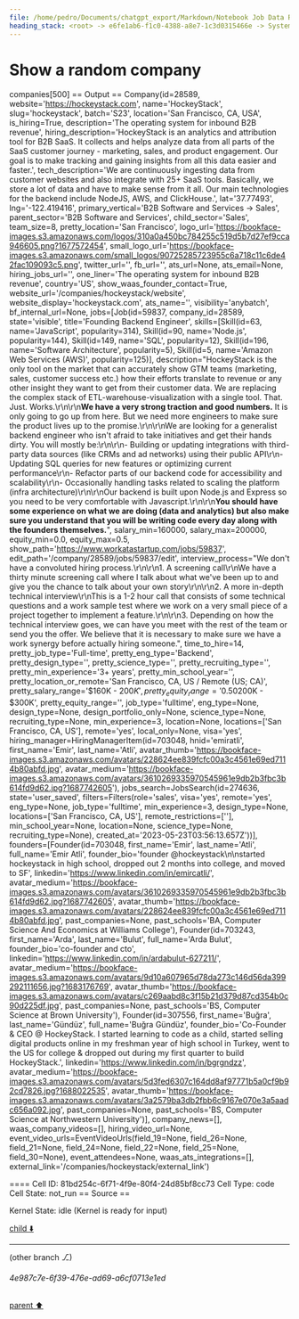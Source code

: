 ```yaml
---
file: /home/pedro/Documents/chatgpt_export/Markdown/Notebook Job Data Retrieval.md
heading_stack: <root> -> e6fe1ab6-f1c0-4388-a8e7-1c3d0315466e -> System -> 24b915fb-e8ff-4102-a875-7f7ea2e2a439 -> System -> aaa2b941-2299-4711-b7fd-52b2da380ed6 -> User -> 6b4fac93-b94a-4f43-82b6-a7a4868044f3 -> Assistant -> c63832c2-df1d-4483-aa9f-ab7e910c8f16 -> Tool -> generated by datamodel-codegen: -> filename:  hn_jobs.json -> timestamp: 2023-09-25T20:22:55+00:00 -> 7b502702-4ce6-40b4-a0ef-439d804f78d0 -> Assistant -> aaa2543c-cd16-4a49-a6dd-36e85c82c60d -> User -> e4e1553a-f7a4-423f-9b5e-134aa2af861c -> Assistant -> 1ca395da-d1b3-4508-8161-5abf783be70e -> Tool -> generated by datamodel-codegen: -> filename:  hn_jobs.json -> timestamp: 2023-09-25T20:22:55+00:00 -> Show a random company -> 5d3bf0ba-b6ce-43f7-a5ca-3fb27a031604 -> Assistant -> aaa20425-66a2-4835-8049-deec7f8467e5 -> User -> 8b440c17-4bdf-495b-b2ae-dc5e8dd7d533 -> Assistant -> 9109e1e2-41f1-493c-b9fa-e314ed35a8ff -> Tool -> generated by datamodel-codegen: -> filename:  hn_jobs.json -> timestamp: 2023-09-25T20:22:55+00:00 -> Show a random company
---
```

# Show a random company
companies[500]
== Output ==
Company(id=28589, website='https://hockeystack.com', name='HockeyStack', slug='hockeystack', batch='S23', location='San Francisco, CA, USA', is_hiring=True, description='The operating system for inbound B2B revenue', hiring_description='HockeyStack is an analytics and attribution tool for B2B SaaS. It collects and helps analyze data from all parts of the SaaS customer journey - marketing, sales, and product engagement. Our goal is to make tracking and gaining insights from all this data easier and faster.', tech_description='We are continuously ingesting data from customer websites and also integrate with 25+ SaaS tools. Basically, we store a lot of data and have to make sense from it all. Our main technologies for the backend include NodeJS, AWS, and ClickHouse.', lat='37.77493', lng='-122.419416', primary_vertical='B2B Software and Services -> Sales', parent_sector='B2B Software and Services', child_sector='Sales', team_size=8, pretty_location='San Francisco', logo_url='https://bookface-images.s3.amazonaws.com/logos/310a0a450bc784255c519d5b7d27ef9cca946605.png?1677572454', small_logo_url='https://bookface-images.s3.amazonaws.com/small_logos/90725285723955c6a718c11c6de42fac109093c5.png', twitter_url='', fb_url='', ats_url=None, ats_email=None, hiring_jobs_url='', one_liner='The operating system for inbound B2B revenue', country='US', show_waas_founder_contact=True, website_url='/companies/hockeystack/website', website_display='hockeystack.com', ats_name='', visibility='anybatch', bf_internal_url=None, jobs=[Job(id=59837, company_id=28589, state='visible', title='Founding Backend Engineer', skills=[Skill(id=63, name='JavaScript', popularity=314), Skill(id=90, name='Node.js', popularity=144), Skill(id=149, name='SQL', popularity=12), Skill(id=196, name='Software Architecture', popularity=5), Skill(id=5, name='Amazon Web Services (AWS)', popularity=125)], description="HockeyStack is the only tool on the market that can accurately show GTM teams (marketing, sales, customer success etc.) how their efforts translate to revenue or any other insight they want to get from their customer data. We are replacing the complex stack of ETL-warehouse-visualization with a single tool. That. Just. Works.\r\n\r\n**We have a very strong traction and good numbers.** It is only going to go up from here. But we need more engineers to make sure the product lives up to the promise.\r\n\r\nWe are looking for a generalist backend engineer who isn't afraid to take initiatives and get their hands dirty. You will mostly be:\r\n\r\n- Building or updating integrations with third-party data sources (like CRMs and ad networks) using their public API\r\n- Updating SQL queries for new features or optimizing current performance\r\n- Refactor parts of our backend code for accessibility and scalability\r\n- Occasionally handling tasks related to scaling the platform (infra architecture)\r\n\r\nOur backend is built upon Node.js and Express so you need to be very comfortable with Javascript.\r\n\r\n**You should have some experience on what we are doing (data and analytics) but also make sure you understand that you will be writing code every day along with the founders themselves.**", salary_min=160000, salary_max=200000, equity_min=0.0, equity_max=0.5, show_path='https://www.workatastartup.com/jobs/59837', edit_path='/company/28589/jobs/59837/edit', interview_process="We don't have a convoluted hiring process.\r\n\r\n1. A screening call\r\nWe have a thirty minute screening call where I talk about what we've been up to and give you the chance to talk about your own story\r\n\r\n2. A more in-depth technical interview\r\nThis is a 1-2 hour call that consists of some technical questions and a work sample test where we work on a very small piece of a project together to implement a feature.\r\n\r\n3. Depending on how the technical interview goes, we can have you meet with the rest of the team or send you the offer. We believe that it is necessary to make sure we have a work synergy before actually hiring someone.", time_to_hire=14, pretty_job_type='Full-time', pretty_eng_type='Backend', pretty_design_type='', pretty_science_type='', pretty_recruiting_type='', pretty_min_experience='3+ years', pretty_min_school_year='', pretty_location_or_remote='San Francisco, CA, US / Remote (US; CA)', pretty_salary_range='$160K - $200K', pretty_equity_range='0.50%', job_type='fulltime', eng_type=['be'], design_type=None, design_portfolio_only=None, science_type=None, recruiting_type=None, min_experience=3, location=None, locations=['San Francisco, CA, US'], remote='yes', local_only=None, visa='yes', hiring_manager=HiringManagerItem(id=703243, hnid='ardabulut', first_name='Arda', last_name='Bulut', avatar_thumb='https://bookface-images.s3.amazonaws.com/avatars/c269aabd8c3f15b21d379d87cd354b0c90d225df.jpg', avatar_medium='https://bookface-images.s3.amazonaws.com/avatars/9d10a607965d78da273c146d56da399292111656.jpg?1683176769'), jobs_search=JobsSearch(id=246613, state='user_saved', filters=Filters(role='eng', visa='yes', remote='yes', eng_type=['be'], job_type='fulltime', min_experience=3, design_type=None, locations=['San Francisco, CA, US'], remote_restrictions=['US', 'CA'], min_school_year=None, location=None, science_type=None, recruiting_type=None), created_at='2023-03-01T06:58:59.220Z')), Job(id=61197, company_id=28589, state='visible', title='Account Executive', skills=[], description='We are a fast-growing company, 100% inbound, and want to hire a great closer who is also a fantastic teammate. \r\n\r\nWe have an amazing GTM motion going on. We need a closer to join us and shape our sales team with us. \r\n\r\nLooking for experience in selling to marketing teams and early-stage sales.\r\n\r\nlinkedin: https://www.linkedin.com/in/emircatli/', salary_min=200000, salary_max=300000, equity_min=None, equity_max=None, show_path='https://www.workatastartup.com/jobs/61197', edit_path='/company/28589/jobs/61197/edit', interview_process='', time_to_hire=14, pretty_job_type='Full-time', pretty_eng_type='', pretty_design_type='', pretty_science_type='', pretty_recruiting_type='', pretty_min_experience='3+ years', pretty_min_school_year='', pretty_location_or_remote='San Francisco, CA, US / Remote (US)', pretty_salary_range='$200K - $300K', pretty_equity_range='', job_type='fulltime', eng_type=None, design_type=None, design_portfolio_only=None, science_type=None, recruiting_type=None, min_experience=3, location=None, locations=['San Francisco, CA, US'], remote='yes', local_only=None, visa='yes', hiring_manager=HiringManagerItem(id=703048, hnid='emiratli', first_name='Emir', last_name='Atli', avatar_thumb='https://bookface-images.s3.amazonaws.com/avatars/228624ee839fcfc00a3c4561e69ed7114b80abfd.jpg', avatar_medium='https://bookface-images.s3.amazonaws.com/avatars/3610269335970545961e9db2b3fbc3b614fd9d62.jpg?1687742605'), jobs_search=JobsSearch(id=274636, state='user_saved', filters=Filters(role='sales', visa='yes', remote='yes', eng_type=None, job_type='fulltime', min_experience=3, design_type=None, locations=['San Francisco, CA, US'], remote_restrictions=[''], min_school_year=None, location=None, science_type=None, recruiting_type=None), created_at='2023-05-23T03:56:13.657Z'))], founders=[Founder(id=703048, first_name='Emir', last_name='Atli', full_name='Emir Atli', founder_bio='founder @hockeystack\n\nstarted hockeystack in high school, dropped out 2 months into college, and moved to SF', linkedin='https://www.linkedin.com/in/emircatli/', avatar_medium='https://bookface-images.s3.amazonaws.com/avatars/3610269335970545961e9db2b3fbc3b614fd9d62.jpg?1687742605', avatar_thumb='https://bookface-images.s3.amazonaws.com/avatars/228624ee839fcfc00a3c4561e69ed7114b80abfd.jpg', past_companies=None, past_schools='BA, Computer Science And Economics at Williams College'), Founder(id=703243, first_name='Arda', last_name='Bulut', full_name='Arda Bulut', founder_bio='co-founder and cto', linkedin='https://www.linkedin.com/in/ardabulut-627211/', avatar_medium='https://bookface-images.s3.amazonaws.com/avatars/9d10a607965d78da273c146d56da399292111656.jpg?1683176769', avatar_thumb='https://bookface-images.s3.amazonaws.com/avatars/c269aabd8c3f15b21d379d87cd354b0c90d225df.jpg', past_companies=None, past_schools='BS, Computer Science at Brown University'), Founder(id=307556, first_name='Buğra', last_name='Gündüz', full_name='Buğra Gündüz', founder_bio='Co-Founder & CEO @ HockeyStack. I started learning to code as a child, started selling digital products online in my freshman year of high school in Turkey, went to the US for college & dropped out during my first quarter to build HockeyStack.', linkedin='https://www.linkedin.com/in/bgrgndzz', avatar_medium='https://bookface-images.s3.amazonaws.com/avatars/5d3fed6307c164dd8af97771b5a0cf9b92cd7826.jpg?1688022535', avatar_thumb='https://bookface-images.s3.amazonaws.com/avatars/3a2579ba3db2fbb6c9167e070e3a5aadc656a092.jpg', past_companies=None, past_schools='BS, Computer Science at Northwestern University')], company_news=[], waas_company_videos=[], hiring_video_url=None, event_video_urls=EventVideoUrls(field_19=None, field_26=None, field_21=None, field_24=None, field_22=None, field_25=None, field_30=None), event_attendees=None, waas_ats_integrations=[], external_link='/companies/hockeystack/external_link')


==== Cell ID: 81bd254c-6f71-4f9e-80f4-24d85bf8cc73
Cell Type: code
Cell State: not_run
== Source ==


Kernel State: idle (Kernel is ready for input)


[child ⬇️](#4e987c7e-6f39-476e-ad69-a6cf0713e1ed)

---

(other branch ⎇)
###### 4e987c7e-6f39-476e-ad69-a6cf0713e1ed
[parent ⬆️](#9109e1e2-41f1-493c-b9fa-e314ed35a8ff)
